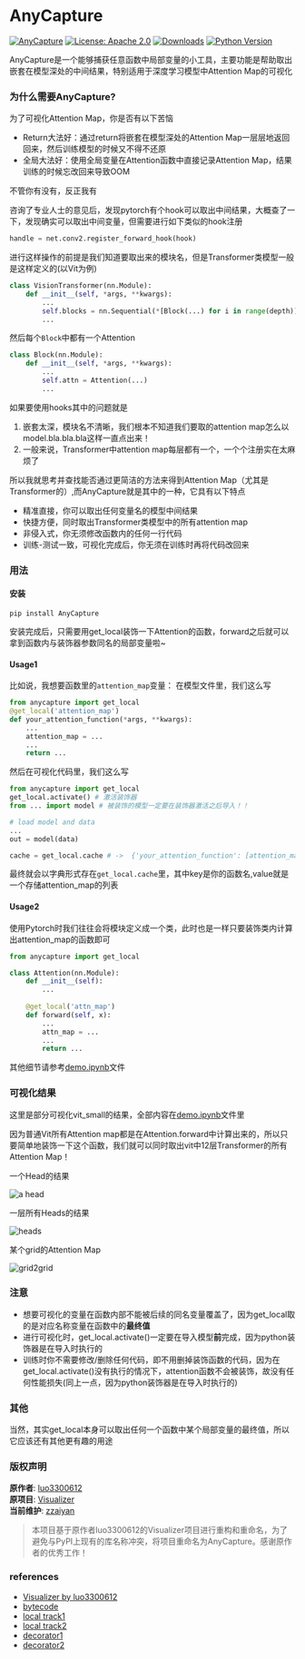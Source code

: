 # AnyCapture
[![AnyCapture](https://badge.fury.io/py/AnyCapture.svg)](https://badge.fury.io/py/AnyCapture)
[![License: Apache 2.0](https://img.shields.io/badge/License-Apache%202.0-blue.svg)](https://www.apache.org/licenses/LICENSE-2.0)
[![Downloads](https://img.shields.io/pypi/dm/AnyCapture.svg)](https://pypi.org/project/AnyCapture/)
[![Python Version](https://img.shields.io/pypi/pyversions/AnyCapture.svg)](https://pypi.org/project/AnyCapture/)

AnyCapture是一个能够捕获任意函数中局部变量的小工具，主要功能是帮助取出嵌套在模型深处的中间结果，特别适用于深度学习模型中Attention Map的可视化

### 为什么需要AnyCapture?
为了可视化Attention Map，你是否有以下苦恼
* Return大法好：通过return将嵌套在模型深处的Attention Map一层层地返回回来，然后训练模型的时候又不得不还原
* 全局大法好：使用全局变量在Attention函数中直接记录Attention Map，结果训练的时候忘改回来导致OOM

不管你有没有，反正我有

咨询了专业人士的意见后，发现pytorch有个hook可以取出中间结果，大概查了一下，发现确实可以取出中间变量，但需要进行如下类似的hook注册
```python
handle = net.conv2.register_forward_hook(hook)
```
进行这样操作的前提是我们知道要取出来的模块名，但是Transformer类模型一般是这样定义的(以Vit为例)
```python
class VisionTransformer(nn.Module):
    def __init__(self, *args, **kwargs):
        ...
        self.blocks = nn.Sequential(*[Block(...) for i in range(depth)])
        ...
```
然后每个`Block`中都有一个Attention
```python
class Block(nn.Module):
    def __init__(self, *args, **kwargs):
        ...
        self.attn = Attention(...)
        ...
```
如果要使用hooks其中的问题就是
1. 嵌套太深，模块名不清晰，我们根本不知道我们要取的attention map怎么以model.bla.bla.bla这样一直点出来！
2. 一般来说，Transformer中attention map每层都有一个，一个个注册实在太麻烦了

所以我就思考并查找能否通过更简洁的方法来得到Attention Map（尤其是Transformer的）,而AnyCapture就是其中的一种，它具有以下特点
* 精准直接，你可以取出任何变量名的模型中间结果
* 快捷方便，同时取出Transformer类模型中的所有attention map
* 非侵入式，你无须修改函数内的任何一行代码
* 训练-测试一致，可视化完成后，你无须在训练时再将代码改回来

### 用法
####  安装
```shell
pip install AnyCapture
```

安装完成后，只需要用get_local装饰一下Attention的函数，forward之后就可以拿到函数内与装饰器参数同名的局部变量啦~
####  Usage1
比如说，我想要函数里的`attention_map`变量：
在模型文件里，我们这么写
```python
from anycapture import get_local
@get_local('attention_map')
def your_attention_function(*args, **kwargs):
    ...
    attention_map = ... 
    ...
    return ...
```
然后在可视化代码里，我们这么写
```python
from anycapture import get_local
get_local.activate() # 激活装饰器
from ... import model # 被装饰的模型一定要在装饰器激活之后导入！！

# load model and data
...
out = model(data)

cache = get_local.cache # ->  {'your_attention_function': [attention_map]}
```
最终就会以字典形式存在`get_local.cache`里，其中key是你的函数名,value就是一个存储attention_map的列表

####  Usage2
使用Pytorch时我们往往会将模块定义成一个类，此时也是一样只要装饰类内计算出attention_map的函数即可
```python
from anycapture import get_local

class Attention(nn.Module):
    def __init__(self):
        ...
    
    @get_local('attn_map')
    def forward(self, x):
        ...
        attn_map = ...
        ...
        return ...
```
其他细节请参考[demo.ipynb](https://nbviewer.jupyter.org/github/zzaiyan/AnyCapture/blob/main/demo.ipynb)文件
### 可视化结果
这里是部分可视化vit_small的结果，全部内容在[demo.ipynb](https://nbviewer.jupyter.org/github/zzaiyan/AnyCapture/blob/main/demo.ipynb)文件里

因为普通Vit所有Attention map都是在Attention.forward中计算出来的，所以只要简单地装饰一下这个函数，我们就可以同时取出vit中12层Transformer的所有Attention Map！

一个Head的结果

![a head](assets/head.png)

一层所有Heads的结果

![heads](assets/heads.png)

某个grid的Attention Map

![grid2grid](assets/grids.png)

### 注意
* 想要可视化的变量在函数内部不能被后续的同名变量覆盖了，因为get_local取的是对应名称变量在函数中的**最终值**
* 进行可视化时，get_local.activate()一定要在导入模型**前**完成，因为python装饰器是在导入时执行的
* 训练时你不需要修改/删除任何代码，即不用删掉装饰函数的代码，因为在get_local.activate()没有执行的情况下，attention函数不会被装饰，故没有任何性能损失(同上一点，因为python装饰器是在导入时执行的)

### 其他
当然，其实get_local本身可以取出任何一个函数中某个局部变量的最终值，所以它应该还有其他更有趣的用途

### 版权声明

**原作者**: [luo3300612](https://github.com/luo3300612)  
**原项目**: [Visualizer](https://github.com/luo3300612/Visualizer)  
**当前维护**: [zzaiyan](https://github.com/zzaiyan)

> 本项目基于原作者luo3300612的Visualizer项目进行重构和重命名，为了避免与PyPI上现有的库名称冲突，将项目重命名为AnyCapture。感谢原作者的优秀工作！

### references
* [Visualizer by luo3300612](https://github.com/luo3300612/Visualizer)
* [bytecode](https://blog.csdn.net/qfcy_/article/details/118890362)
* [local track1](https://stackoverflow.com/questions/52313851/how-can-i-track-the-values-of-a-local-variable-in-python)
* [local track2](https://stackoverflow.com/questions/19326004/access-a-function-variable-outside-the-function-without-using-global)
* [decorator1](https://stackoverflow.com/questions/1367514/how-to-decorate-a-method-inside-a-class)
* [decorator2](https://stackoverflow.com/questions/6676015/class-decorators-vs-function-decorators)
